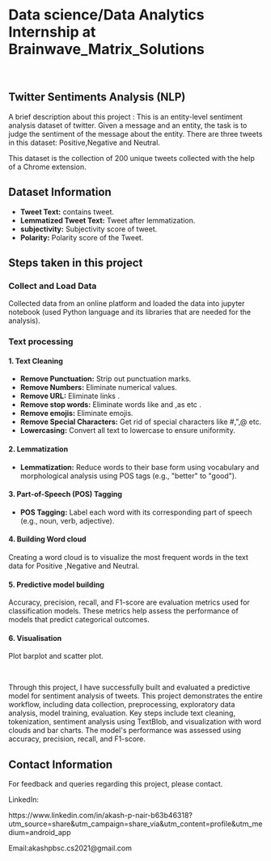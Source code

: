 <h1>Data science/Data Analytics Internship at Brainwave_Matrix_Solutions </h1>
<br>
<h2>Twitter Sentiments Analysis (NLP)</h2>

A brief description about this project : This is an entity-level sentiment analysis dataset of twitter. Given a message and an entity, the task is to judge the sentiment of the message about the entity. There are three tweets in this dataset: Positive,Negative and Neutral.

This dataset is the collection of 200 unique tweets collected with the help of a Chrome extension.
<h2>Dataset Information</h2>
    <ul>
        <li><strong>Tweet Text:</strong> contains tweet.</li>
        <li><strong>Lemmatized Tweet Text:</strong> Tweet after lemmatization.</li>
        <li><strong>subjectivity:</strong> Subjectivity score of tweet.</li>
        <li><strong>Polarity:</strong> Polarity score of the Tweet.</li>
    </ul>
<h2>Steps taken in this project</h2>
    <h3>Collect and Load Data</h3>
        <p>Collected data from an online platform and loaded the data into jupyter notebook (used Python language and its libraries that are needed for the analysis).</p>
    <h3>Text processing</h3>
        <h4>1. Text Cleaning</h4>
            <ul>
                <li><strong>Remove Punctuation:</strong> Strip out punctuation marks.</li>
                <li><strong>Remove Numbers:</strong> Eliminate numerical values.</li>
                <li><strong>Remove URL:</strong> Eliminate links .</li>
                <li><strong>Remove stop words:</strong> Eliminate words like and ,as etc .</li>
                <li><strong>Remove emojis:</strong> Eliminate emojis.</li>
                <li><strong>Remove Special Characters:</strong> Get rid of special characters like #,",@ etc.</li>
                <li><strong>Lowercasing:</strong> Convert all text to lowercase to ensure uniformity.</li>
            </ul>
         <h4>2. Lemmatization</h4>
            <ul>
                <li><strong>Lemmatization:</strong> Reduce words to their base form using vocabulary and morphological analysis using POS tags (e.g., "better" to "good").</li>
            </ul>
        <h4>3. Part-of-Speech (POS) Tagging</h4>
            <ul>
                <li><strong>POS Tagging:</strong> Label each word with its corresponding part of speech (e.g., noun, verb, adjective).</li>
            </ul>
        <h4>4. Building Word cloud</h4>
            <p>Creating a word cloud is  to visualize the most frequent words in the  text data for Positive ,Negative and Neutral.</p>
        <h4>5. Predictive model building</h4>
            <p>Accuracy, precision, recall, and F1-score are evaluation metrics  used for classification models. These metrics help assess the performance of models that predict categorical outcomes.</p>
        <h4>6. Visualisation</h4>
            <p>Plot barplot and scatter plot.</p>
<br>
<p>Through this project, I have successfully built and evaluated a predictive model for sentiment analysis of tweets. This project demonstrates the entire workflow, including data collection, preprocessing, exploratory data analysis, model training, evaluation. Key steps include text cleaning, tokenization, sentiment analysis using TextBlob, and visualization with word clouds and bar charts. The model's performance was assessed using accuracy, precision, recall, and F1-score.</p>
<h2>Contact Information</h2>
    <p>For feedback  and queries regarding this project, please contact.</p>
    <p>LinkedIn:</p><a href="https://www.linkedin.com/in/akash-p-nair-b63b46318?utm_source=share&utm_campaign=share_via&utm_content=profile&utm_medium=android_app"></a>https://www.linkedin.com/in/akash-p-nair-b63b46318?utm_source=share&utm_campaign=share_via&utm_content=profile&utm_medium=android_app</p>
    <p>Email:akashpbsc.cs2021@gmail.com</p>

